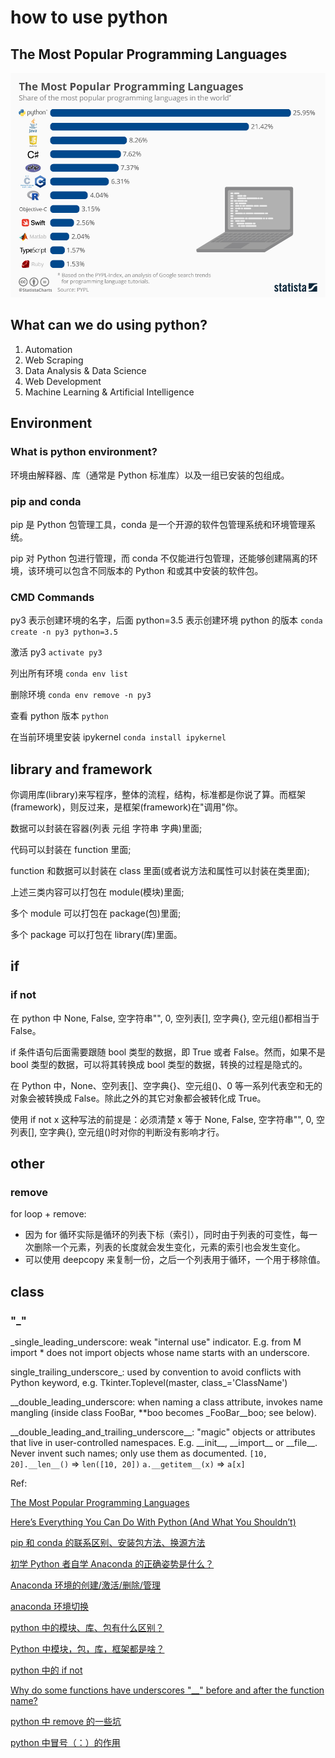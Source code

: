 # how to use python

## The Most Popular Programming Languages

![The Most Popular Programming Languages](./The%20Most%20Popular%20Programming%20Languages.jpeg)

## What can we do using python?

1. Automation
2. Web Scraping
3. Data Analysis & Data Science
4. Web Development
5. Machine Learning & Artificial Intelligence

## Environment

### What is python environment?

环境由解释器、库（通常是 Python 标准库）以及一组已安装的包组成。

### pip and conda

pip 是 Python 包管理工具，conda 是一个开源的软件包管理系统和环境管理系统。

pip 对 Python 包进行管理，而 conda 不仅能进行包管理，还能够创建隔离的环境，该环境可以包含不同版本的 Python 和或其中安装的软件包。

### CMD Commands

py3 表示创建环境的名字，后面 python=3.5 表示创建环境 python 的版本
`conda create -n py3 python=3.5`

激活 py3
`activate py3`

列出所有环境
`conda env list`

删除环境
`conda env remove -n py3`

查看 python 版本
`python`

在当前环境里安装 ipykernel
`conda install ipykernel`

## library and framework

你调用库(library)来写程序，整体的流程，结构，标准都是你说了算。而框架(framework)，则反过来，是框架(framework)在"调用"你。

数据可以封装在容器(列表 元组 字符串 字典)里面;

代码可以封装在 function 里面;

function 和数据可以封装在 class 里面(或者说方法和属性可以封装在类里面);

上述三类内容可以打包在 module(模块)里面;

多个 module 可以打包在 package(包)里面;

多个 package 可以打包在 library(库)里面。

## if

### if not

在 python 中 None, False, 空字符串"", 0, 空列表[], 空字典{}, 空元组()都相当于 False。

if 条件语句后面需要跟随 bool 类型的数据，即 True 或者 False。然而，如果不是 bool 类型的数据，可以将其转换成 bool 类型的数据，转换的过程是隐式的。

在 Python 中，None、空列表[]、空字典{}、空元组()、0 等一系列代表空和无的对象会被转换成 False。除此之外的其它对象都会被转化成 True。

使用 if not x 这种写法的前提是：必须清楚 x 等于 None, False, 空字符串"", 0, 空列表[], 空字典{}, 空元组()时对你的判断没有影响才行。

## other

### remove

for loop + remove:

- 因为 for 循环实际是循环的列表下标（索引），同时由于列表的可变性，每一次删除一个元素，列表的长度就会发生变化，元素的索引也会发生变化。
- 可以使用 deepcopy 来复制一份，之后一个列表用于循环，一个用于移除值。

## class

### "\_"

\_single_leading_underscore: weak "internal use" indicator. E.g. from M import \* does not import objects whose name starts with an underscore.

single_trailing_underscore\_: used by convention to avoid conflicts with Python keyword, e.g. Tkinter.Toplevel(master, class\_='ClassName')

\_\_double_leading_underscore: when naming a class attribute, invokes name mangling (inside class FooBar, \*\*boo becomes \_FooBar\_\_boo; see below).

\_\_double_leading_and_trailing_underscore\_\_: "magic" objects or attributes that live in user-controlled namespaces. E.g. \_\_init\_\_, \_\_import\_\_ or \_\_file\_\_. Never invent such names; only use them as documented.
`[10, 20].__len__()` => `len([10, 20])`
`a.__getitem__(x)` => `a[x]`

Ref:

[The Most Popular Programming Languages](https://www.statista.com/chart/16567/popular-programming-languages/)

[Here’s Everything You Can Do With Python (And What You Shouldn’t)](https://medium.com/geekculture/heres-everything-you-can-do-with-python-and-what-you-shouldn-t-8e20ad82261b#4ba7)

[pip 和 conda 的联系区别、安装包方法、换源方法](https://blog.csdn.net/weixin_42077074/article/details/113745214)

[初学 Python 者自学 Anaconda 的正确姿势是什么？](https://www.zhihu.com/question/58033789/answer/254673663)

[Anaconda 环境的创建/激活/删除/管理](https://blog.csdn.net/qq1483661204/article/details/78182430)

[anaconda 环境切换](https://zhuanlan.zhihu.com/p/141122337)

[python 中的模块、库、包有什么区别？](https://www.zhihu.com/question/30082392)

[Python 中模块，包，库，框架都是啥？](https://zhuanlan.zhihu.com/p/459244772)

[python 中的 if not](https://blog.csdn.net/qq_36850813/article/details/93464498)

[Why do some functions have underscores "\_\_" before and after the function name?](https://stackoverflow.com/questions/8689964/why-do-some-functions-have-underscores-before-and-after-the-function-name)

[python 中 remove 的一些坑](https://www.cnblogs.com/lipx9527/p/9450819.html)

[python 中冒号（：）的作用](https://blog.csdn.net/weixin_46813313/article/details/113696218)

